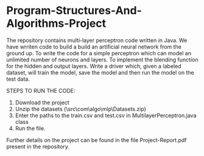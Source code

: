 # Program-Structures-And-Algorithms-Project

The repository contains multi-layer perceptron code written in Java.
We have wrriten code to build a build an artificial neural network from the ground up. To write the code for a simple perceptron which can model an unlimited number of neurons and layers. To implement the blending function for the hidden and output layers. Write a driver which, given a labeled dataset, will train the model, save the model and then run the model on the test data.

STEPS TO RUN THE CODE:
1)	Download the project
2)	Unzip the datasets (\src\com\algo\mlp\Datasets.zip)
3)	Enter the paths to the train.csv and test.csv in MultilayerPerceptron.java class
4)	Run the file.

Further details on the project can be found in the file Project-Report.pdf present in the repository.
